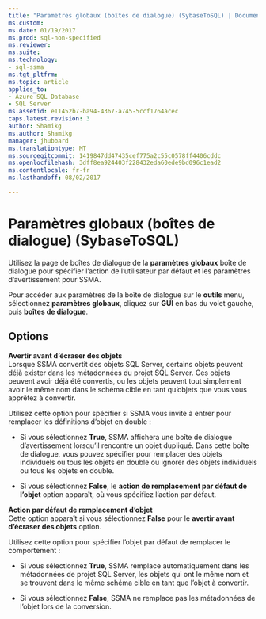 ```yaml
---
title: "Paramètres globaux (boîtes de dialogue) (SybaseToSQL) | Documents Microsoft"
ms.custom: 
ms.date: 01/19/2017
ms.prod: sql-non-specified
ms.reviewer: 
ms.suite: 
ms.technology:
- sql-ssma
ms.tgt_pltfrm: 
ms.topic: article
applies_to:
- Azure SQL Database
- SQL Server
ms.assetid: e11452b7-ba94-4367-a745-5ccf1764acec
caps.latest.revision: 3
author: Shamikg
ms.author: Shamikg
manager: jhubbard
ms.translationtype: MT
ms.sourcegitcommit: 1419847dd47435cef775a2c55c0578ff4406cddc
ms.openlocfilehash: 3dff8ea924403f228432eda60ede9bd096c1ead2
ms.contentlocale: fr-fr
ms.lasthandoff: 08/02/2017

---
```

# <a name="global-settings-dialogs--sybasetosql"></a>Paramètres globaux (boîtes de dialogue) (SybaseToSQL)
Utilisez la page de boîtes de dialogue de la **paramètres globaux** boîte de dialogue pour spécifier l’action de l’utilisateur par défaut et les paramètres d’avertissement pour SSMA.  
  
Pour accéder aux paramètres de la boîte de dialogue sur le **outils** menu, sélectionnez **paramètres globaux**, cliquez sur **GUI** en bas du volet gauche, puis **boîtes de dialogue**.  
  
## <a name="options"></a>Options  
**Avertir avant d’écraser des objets**  
Lorsque SSMA convertit des objets SQL Server, certains objets peuvent déjà exister dans les métadonnées du projet SQL Server. Ces objets peuvent avoir déjà été convertis, ou les objets peuvent tout simplement avoir le même nom dans le schéma cible en tant qu’objets que vous vous apprêtez à convertir.  
  
Utilisez cette option pour spécifier si SSMA vous invite à entrer pour remplacer les définitions d’objet en double :  
  
-   Si vous sélectionnez **True**, SSMA affichera une boîte de dialogue d’avertissement lorsqu’il rencontre un objet dupliqué. Dans cette boîte de dialogue, vous pouvez spécifier pour remplacer des objets individuels ou tous les objets en double ou ignorer des objets individuels ou tous les objets en double.  
  
-   Si vous sélectionnez **False**, le **action de remplacement par défaut de l’objet** option apparaît, où vous spécifiez l’action par défaut.  
  
**Action par défaut de remplacement d’objet**  
Cette option apparaît si vous sélectionnez **False** pour le **avertir avant d’écraser des objets** option.  
  
Utilisez cette option pour spécifier l’objet par défaut de remplacer le comportement :  
  
-   Si vous sélectionnez **True**, SSMA remplace automatiquement dans les métadonnées de projet SQL Server, les objets qui ont le même nom et se trouvent dans le même schéma cible en tant que l’objet à convertir.  
  
-   Si vous sélectionnez **False**, SSMA ne remplace pas les métadonnées de l’objet lors de la conversion.  
  


